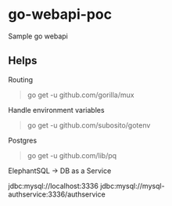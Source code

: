 # go-webapi-poc

Sample go webapi

## Helps

Routing
> go get -u github.com/gorilla/mux

Handle environment variables
> go get -u github.com/subosito/gotenv

Postgres
> go get -u github.com/lib/pq

ElephantSQL -> DB as a Service

jdbc:mysql://localhost:3336
jdbc:mysql://mysql-authservice:3336/authservice